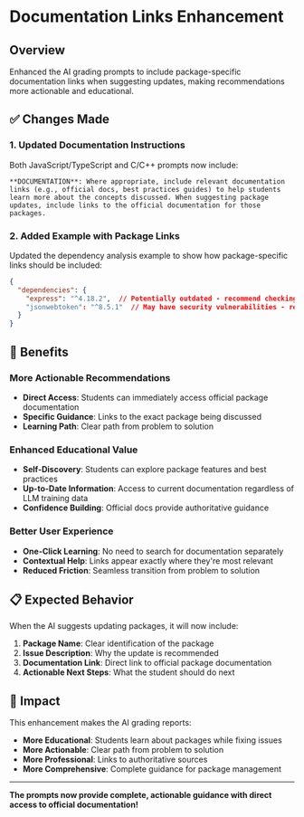 # Documentation Links Enhancement

## Overview

Enhanced the AI grading prompts to include package-specific documentation links when suggesting updates, making recommendations more actionable and educational.

## ✅ Changes Made

### **1. Updated Documentation Instructions**
Both JavaScript/TypeScript and C/C++ prompts now include:
```
**DOCUMENTATION**: Where appropriate, include relevant documentation links (e.g., official docs, best practices guides) to help students learn more about the concepts discussed. When suggesting package updates, include links to the official documentation for those packages.
```

### **2. Added Example with Package Links**
Updated the dependency analysis example to show how package-specific links should be included:

```json
{
  "dependencies": {
    "express": "^4.18.2",  // Potentially outdated - recommend checking for latest stable version ([Express.js docs](https://expressjs.com/))
    "jsonwebtoken": "^8.5.1"  // May have security vulnerabilities - recommend updating ([JWT docs](https://github.com/auth0/node-jsonwebtoken))
  }
}
```

## 🎯 Benefits

### **More Actionable Recommendations**
- **Direct Access**: Students can immediately access official package documentation
- **Specific Guidance**: Links to the exact package being discussed
- **Learning Path**: Clear path from problem to solution

### **Enhanced Educational Value**
- **Self-Discovery**: Students can explore package features and best practices
- **Up-to-Date Information**: Access to current documentation regardless of LLM training data
- **Confidence Building**: Official docs provide authoritative guidance

### **Better User Experience**
- **One-Click Learning**: No need to search for documentation separately
- **Contextual Help**: Links appear exactly where they're most relevant
- **Reduced Friction**: Seamless transition from problem to solution

## 📋 Expected Behavior

When the AI suggests updating packages, it will now include:
1. **Package Name**: Clear identification of the package
2. **Issue Description**: Why the update is recommended
3. **Documentation Link**: Direct link to official package documentation
4. **Actionable Next Steps**: What the student should do next

## 🚀 Impact

This enhancement makes the AI grading reports:
- **More Educational**: Students learn about packages while fixing issues
- **More Actionable**: Clear path from problem to solution
- **More Professional**: Links to authoritative sources
- **More Comprehensive**: Complete guidance for package management

---

**The prompts now provide complete, actionable guidance with direct access to official documentation!** 